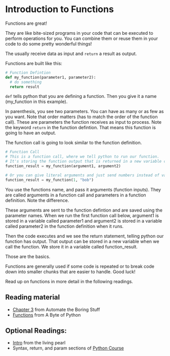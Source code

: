 # Introduction to Functions

Functions are great!

They are like bite-sized programs in your code that can be executed to perform operations for you. You can combine them or reuse them in your code to do some pretty wonderful things!

The usually receive data as input and `return` a result as output.

Functions are built like this:

```python
# Function Defintion
def my_function(parameter1, parameter2):
  # do something
  return result
```

`def` tells python that you are defining a function. Then you give it a name (my_function in this example).

In parenthesis, you see two parameters. You can have as many or as few as you want. Note that order matters (has to match the order of the function call). These are parameters the function receives as input to process. Note the keyword `return` in the function defintion. That means this function is going to have an output.

The function call is going to look similar to the function definition.

```python
# Function Call
# This is a function call, where we tell python to run our function. 
# It's storing the function output that is returned in a new variable called function_result
function_result = my_function(argument1, argument2)

# Or you can give literal arguments and just send numbers instead of variables
function_result = my_function(1, "bob")
```

You use the functions name, and pass it arguments (function inputs). They are called arguments in a function call and parameters in a function definition. Note the difference.

These arguments are sent to the function defintion and are saved using the parameter names. When we run the first function call below, argument1 is stored in a variable called parameter1 and argument2 is stored in a variable called parameter2 in the function definition when it runs.

Then the code executes and we see the return statement, telling python our function has output. That output can be stored in a new variable when we call the function. We store it in a variable called function_result.

Those are the basics. 

Functions are generally used if some code is repeated or to break code down into smaller chunks that are easier to handle. Good luck!

Read up on functions in more detail in the following readings.

## Reading material

* [Chapter 3](https://automatetheboringstuff.com/chapter3/) from Automate the Boring Stuff
* [Functions](https://python.swaroopch.com/functions.html) from A Byte of Python

## Optional Readings:

* [Intro](http://thelivingpearl.com/2013/12/23/introduction-to-functions-in-python/) from the living pearl
* Syntax, return, and param sections of [Python Course](http://www.python-course.eu/python3_functions.php)

